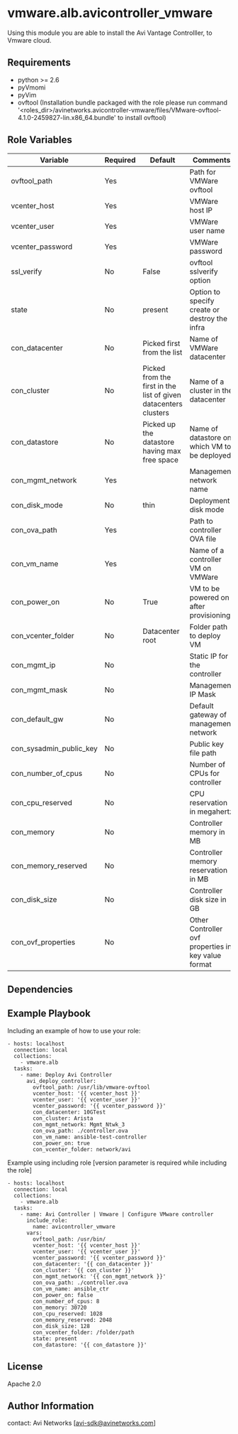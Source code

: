 # vmware.alb.avicontroller_vmware

Using this module you are able to install the Avi Vantage Controlller, to Vmware cloud.

Requirements
------------
 - python >= 2.6
 - pyVmomi
 - pyVim
 - ovftool (Installation bundle packaged with the role please run command '<roles_dir>/avinetworks.avicontroller-vmware/files/VMware-ovftool-4.1.0-2459827-lin.x86_64.bundle' to install ovftool)

Role Variables
--------------

| Variable | Required | Default | Comments |
|----------|----------|---------|----------|
|ovftool_path|Yes||Path for VMWare ovftool|
|vcenter_host|Yes||VMWare host IP|
|vcenter_user|Yes||VMWare user name|
|vcenter_password|Yes||VMWare password|
|ssl_verify|No|False|ovftool sslverify option|
|state|No|present|Option to specify create or destroy the infra|
|con_datacenter|No|Picked first from the list|Name of VMWare datacenter|
|con_cluster|No|Picked from the first in the list of given datacenters clusters|Name of a cluster in the datacenter|
|con_datastore|No|Picked up the datastore having max free space|Name of datastore on which VM to be deployed|
|con_mgmt_network|Yes||Management network name|
|con_disk_mode|No|thin|Deployment disk mode|
|con_ova_path|Yes||Path to controller OVA file|
|con_vm_name|Yes||Name of a controller VM on VMWare|
|con_power_on|No|True|VM to be powered on after provisioning|
|con_vcenter_folder|No|Datacenter root|Folder path to deploy VM|
|con_mgmt_ip|No||Static IP for the controller|
|con_mgmt_mask|No||Management IP Mask|
|con_default_gw|No||Default gateway of management network|
|con_sysadmin_public_key|No||Public key file path|
|con_number_of_cpus|No||Number of CPUs for controller|
|con_cpu_reserved|No||CPU reservation in megahertz|
|con_memory|No||Controller memory in MB|
|con_memory_reserved|No||Controller memory reservation in MB|
|con_disk_size|No||Controller disk size in GB|
|con_ovf_properties|No||Other Controller ovf properties in key value format|

Dependencies
------------



Example Playbook
----------------

Including an example of how to use your role:

```
- hosts: localhost
  connection: local
  collections:
    - vmware.alb
  tasks:
    - name: Deploy Avi Controller
      avi_deploy_controller:
        ovftool_path: /usr/lib/vmware-ovftool
        vcenter_host: '{{ vcenter_host }}'
        vcenter_user: '{{ vcenter_user }}'
        vcenter_password: '{{ vcenter_password }}'
        con_datacenter: 10GTest
        con_cluster: Arista
        con_mgmt_network: Mgmt_Ntwk_3
        con_ova_path: ./controller.ova
        con_vm_name: ansible-test-controller
        con_power_on: true
        con_vcenter_folder: network/avi
```
Example using including role [version parameter is required while including the role]
```
- hosts: localhost
  connection: local
  collections:
    - vmware.alb
  tasks:
    - name: Avi Controller | Vmware | Configure VMware controller
      include_role:
        name: avicontroller_vmware
      vars:
        ovftool_path: /usr/bin/
        vcenter_host: '{{ vcenter_host }}'
        vcenter_user: '{{ vcenter_user }}'
        vcenter_password: '{{ vcenter_password }}'
        con_datacenter: '{{ con_datacenter }}'
        con_cluster: '{{ con_cluster }}'
        con_mgmt_network: '{{ con_mgmt_network }}'
        con_ova_path: ./controller.ova
        con_vm_name: ansible_ctr
        con_power_on: false
        con_number_of_cpus: 8
        con_memory: 30720
        con_cpu_reserved: 1028
        con_memory_reserved: 2048
        con_disk_size: 128
        con_vcenter_folder: /folder/path
        state: present
        con_datastore: '{{ con_datastore }}'
```

License
-------

Apache 2.0

Author Information
------------------

contact: Avi Networks [avi-sdk@avinetworks.com]
